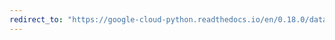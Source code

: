 ```yaml
---
redirect_to: "https://google-cloud-python.readthedocs.io/en/0.18.0/datastore-entities.html"
---
```

